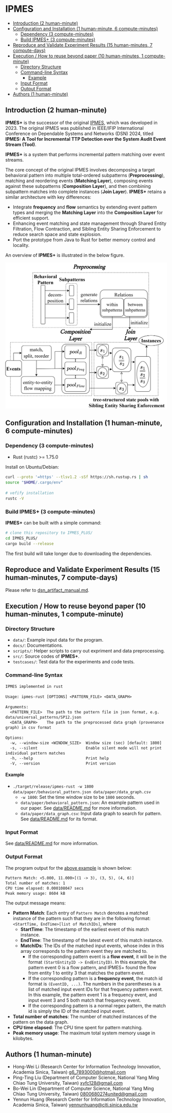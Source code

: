 # IPMES

- [Introduction (2 human-minute)](#introduction-2-human-minute)
- [Configuration and Installation (1 human-minute, 6 compute-minutes)](#configuration-and-installation-1-human-minute-6-compute-minutes)
  - [Dependency (3 compute-minutes)](#dependency-3-compute-minutes)
  - [Build IPMES+ (3 compute-minutes)](#build-ipmes-3-compute-minutes)
- [Reproduce and Validate Experiment Results (15 human-minutes, 7 compute-days)](#reproduce-and-validate-experiment-results-15-human-minutes-7-compute-days)
- [Execution / How to reuse beyond paper (10 human-minutes, 1 compute-minute)](#execution--how-to-reuse-beyond-paper-10-human-minutes-1-compute-minute)
  - [Directory Structure](#directory-structure)
  - [Command-line Syntax](#command-line-syntax)
    - [Example](#example)
  - [Input Format](#input-format)
  - [Output Format](#output-format)
- [Authors (1 human-minute)](#authors-1-human-minute)

## Introduction (2 human-minute)

**IPMES+** is the successor of the original [IPMES](https://github.com/littleponywork/IPMES), which was developed in 2023. The original IPMES was published in IEEE/IFIP International Conference on Dependable Systems and Networks (DSN) 2024, titled **IPMES: A Tool for Incremental TTP Detection over the System Audit Event Stream (Tool)**.

**IPMES+** is a system that performs incremental pattern matching over event streams.

The core concept of the original IPMES involves decomposing a target behavioral pattern into multiple total-ordered subpatterns (**Preprocessing**), matching and reordering events (**Matching Layer**), composing events against these subpatterns (**Composition Layer**), and then combining subpattern matches into complete instances (**Join Layer**). **IPMES+** retains a similar architecture with key differences:

- Integrate **frequency** and **flow** semantics by extending event pattern types and merging the **Matching Layer** into the **Composition Layer** for efficient support.
- Enhancing event matching and state management through Shared Entity Filtration, Flow Contraction, and Sibling Entity Sharing Enforcement to reduce search space and state explosion.
- Port the prototype from Java to Rust for better memory control and locality.

An overview of **IPMES+** is illustrated in the below figure.

![IPMES Flow Chart](docs/images/flowchart-IPMES+.png)

## Configuration and Installation (1 human-minute, 6 compute-minutes)

### Dependency (3 compute-minutes)

- Rust (rustc) >= 1.75.0

Install on Ubuntu/Debian:

```bash
curl --proto '=https' --tlsv1.2 -sSf https://sh.rustup.rs | sh
source "$HOME/.cargo/env"

# vefify installation
rustc -V
```

### Build IPMES+ (3 compute-minutes)

**IPMES+** can be built with a simple command:

```bash
# clone this repository to IPMES_PLUS/
cd IPMES_PLUS/
cargo build --release
```

The first build will take longer due to downloading the dependencies.

## Reproduce and Validate Experiment Results (15 human-minutes, 7 compute-days)

Please refer to [dsn_artifact_manual.md](docs/dsn_artifact_manual.md).

## Execution / How to reuse beyond paper (10 human-minutes, 1 compute-minute)

### Directory Structure

- `data/`: Example input data for the program.
- `docs/`: Documentations.
- `scripts/`: Helper scripts to carry out expriment and data preprocessing.
- `src/`: Source codes of **IPMES+**.
- `testcases/`: Test data for the experiments and code tests.

### Command-line Syntax

```
IPMES implemented in rust

Usage: ipmes-rust [OPTIONS] <PATTERN_FILE> <DATA_GRAPH>

Arguments:
  <PATTERN_FILE>  The path to the pattern file in json format, e.g. data/universal_patterns/SP12.json
  <DATA_GRAPH>    The path to the preprocessed data graph (provenance graph) in csv format

Options:
  -w, --window-size <WINDOW_SIZE>  Window size (sec) [default: 1800]
  -s, --silent                     Enable silent mode will not print individual pattern matches
  -h, --help                       Print help
  -V, --version                    Print version
```

#### Example

- `./target/release/ipmes-rust -w 1800 data/paper/behavioral_pattern.json data/paper/data_graph.csv`
  - `-w 1800`: Set the time window size to be `1800` seconds.
  - `data/paper/behavioral_pattern.json`: An example pattern used in our paper. See [data/README.md](data/README.md) for more information.
  - `data/paper/data_graph.csv`: Input data graph to search for pattern. See [data/README.md](data/README.md) for its format.

### Input Format

See [data/README.md](data/README.md) for more information.

### Output Format

The program output for the [above example](#example) is shown below:

```
Pattern Match: <5.000, 11.000>[(1 -> 3), (3, 5), (4, 6)]
Total number of matches: 1
CPU time elapsed: 0.000108047 secs
Peak memory usage: 8604 kB
```

The output message means:

- **Pattern Match**: Each entry of `Pattern Match` denotes a matched instance of the pattern such that they are in the following format: `<StartTime, EndTime>[list of MatchIDs]`, where
    - **StartTime**: The timestamp of the earliest event of this match instance.
    - **EndTime**: The timestamp of the latest event of this match instance.
    - **MatchIDs**: The IDs of the matched input events, whose index in this array corresponds to the pattern event they are matched to.
        - If the corresponding pattern event is a **flow event**, it will be in the format `(StartEntityID -> EndEntityID)`. In this example, the pattern event 0 is a flow pattern, and IPMES+ found the flow from entity 1 to entity 3 that matches the pattern event.
        - If the corresponding pattern is a **frequency event**, the match id format is `(EventID, ...)`. The numbers in the parentheses is a list of matched input event IDs for that frequency pattern event. In this example, the pattern event 1 is a frequency event, and input event 3 and 5 both match that frequency event.
        - If the corresponding pattern is a normal regex pattern, the match id is simply the ID of the matched input event.
- **Total number of matches**: The number of matched instances of the pattern on the data graph.
- **CPU time elapsed**: The CPU time spent for pattern matching.
- **Peak memory usage**: The maximum total system memory usage in kilobytes.

## Authors (1 human-minute)

- Hong-Wei Li (Research Center for Information Technology Innovation, Academia Sinica, Taiwan) <g6_7893000@hotmail.com>
- Ping-Ting Liu (Department of Computer Science, National Yang Ming Chiao Tung University, Taiwan) <xyfc128@gmail.com>
- Bo-Wei Lin (Department of Computer Science, National Yang Ming Chiao Tung University, Taiwan) <0800680274united@gmail.com>
- Yennun Huang (Research Center for Information Technology Innovation, Academia Sinica, Taiwan) <yennunhuang@citi.sinica.edu.tw>
